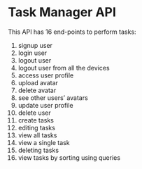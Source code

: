 # Task Manager API
This API has 16 end-points to perform tasks:
1. signup user
2. login user
3. logout user
4. logout user from all the devices
5. access user profile
6. upload avatar
7. delete avatar
8. see other users’ avatars
9. update user profile
10. delete user
11. create tasks
12. editing tasks
13. view all tasks
14. view a single task
15. deleting tasks
16. view tasks by sorting using queries
